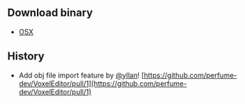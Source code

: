 ## Download binary
- [OSX](http://cl.ly/0G2u1K10050v)

## History
- Add obj file import feature by [@yllan](https://github.com/yllan)! [https://github.com/perfume-dev/VoxelEditor/pull/1](https://github.com/perfume-dev/VoxelEditor/pull/1)

